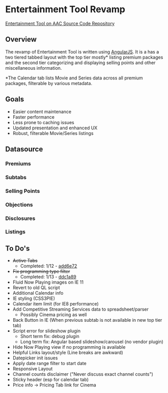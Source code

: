 # Entertainment Tool Revamp
[Entertainment Tool on AAC Source Code Repository]

## Overview

The revamp of Entertainment Tool is written using [AngularJS]. It is a has a two tiered tabbed layout with the top tier mostly* listing premium packages and the second tier categorizing and displaying selling points and other miscellaneous information.

*The Calendar tab lists Movie and Series data across all premium packages, filterable by various metadata. 

## Goals

  - Easier content maintenance
  - Faster performance
  - Less prone to caching issues
  - Updated presentation and enhanced UX
  - Robust, filterable Movie/Series listings

## Datasource

### Premiums

### Subtabs

### Selling Points

### Objections

### Disclosures

### Listings

## To Do's

  - ~~Active Tabs~~
	  - Completed: 1/12 - [add6e72]
  - ~~Fix programming type filter~~
	  - Completed: 1/13 - [ddc1a89]
  - Fluid Now Playing images on IE 11
  - Revert to old QL script
  - Additional Calendar info
  - IE styling (CSS3PIE)
  - Calendar item limit (for IE8 performance)
  - Add Competitive Streaming Services data to spreadsheet/parser
	  - Possibly Cinema pricing as well
  - Back Button in IE (When previous subtab is not available in new top tier tab)
  - Script error for slideshow plugin
	  - Short term fix: debug plugin
	  - Long term fix: Angular based slideshow/carousel (no vendor plugin)
  - Hide Now Playing view if no programming is available
  - Helpful Links layout/style (Line breaks are awkward)
  - Datepicker init issues
  - Apply date range filter to start date
  - Responsive Layout
  - Channel counts disclaimer ("Never discuss exact channel counts")
  - Sticky header (esp for calendar tab)
  - Price info -> Pricing Tab link for Cinema

[//]: # (COMMIT LINKS)
[add6e72]: http://vwecda05.testla.testfrd.directv.com/repository_list/entertainment_tool/commit/add6e727af9462815f0b64a918a9b9daf30f0a89
[ddc1a89]: http://vwecda05.testla.testfrd.directv.com/repository_list/entertainment_tool/commit/ddc1a89e48819435d3edc0c893a14df33f943e60

[//]: # (HYPERLINK DEFINITIONS)
[Entertainment Tool on AAC Source Code Repository]: http://vwecda05.testla.testfrd.directv.com/repository_list/entertainment_tool/
[AngularJS]: https://angularjs.org/ "AngularJS"